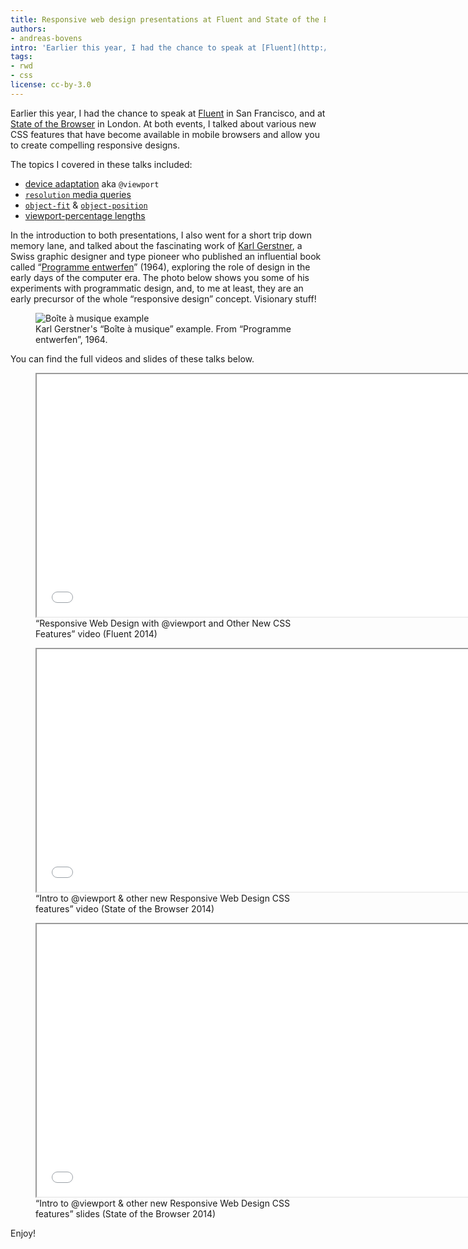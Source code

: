 ```yaml
---
title: Responsive web design presentations at Fluent and State of the Browser
authors:
- andreas-bovens
intro: 'Earlier this year, I had the chance to speak at [Fluent](http://fluentconf.com/fluent2014/public/schedule/detail/32540) and at [State of the Browser](http://browser.londonwebstandards.org/andreas-bovens/): I talked about various new CSS features that have become available in mobile browsers and allow you to create compelling responsive designs.'
tags:
- rwd
- css
license: cc-by-3.0
---
```


Earlier this year, I had the chance to speak at [Fluent](http://fluentconf.com/fluent2014/public/schedule/detail/32540) in San Francisco, and at [State of the Browser](http://browser.londonwebstandards.org/andreas-bovens/) in London. At both events, I talked about various new CSS features that have become available in mobile browsers and allow you to create compelling responsive designs.

The topics I covered in these talks included:

- [device adaptation](http://dev.w3.org/csswg/css-device-adapt/) aka `@viewport`
- [`resolution` media queries](http://www.w3.org/TR/css3-mediaqueries/#resolution)
- [`object-fit`](http://dev.w3.org/csswg/css-images-3/#the-object-fit) & [`object-position`](http://dev.w3.org/csswg/css-images-3/#the-object-position)
- [viewport-percentage lengths](http://www.w3.org/TR/css3-values/#viewport-relative-lengths)

In the introduction to both presentations, I also went for a short trip down memory lane, and talked about the fascinating work of [Karl Gerstner](http://de.wikipedia.org/wiki/Karl_Gerstner), a Swiss graphic designer and type pioneer who published an influential book called “[Programme entwerfen](http://www.lars-mueller-publishers.com/en/programme-entwerfen)” (1964), exploring the role of design in the early days of the computer era. The photo below shows you some of his experiments with programmatic design, and, to me at least, they are an early precursor of the whole “responsive design” concept. Visionary stuff!

<figure class="figure">
	<img src="{{ page.id }}/gerstner.jpg" alt="Boîte à musique example" class="figure__media">
	<figcaption class="figure__caption">Karl Gerstner's “Boîte à musique” example. From “Programme entwerfen”, 1964.</figcaption>
</figure>

You can find the full videos and slides of these talks below.

<figure class="figure">
    <iframe src="//www.youtube.com/embed/r5zWh7-SMpk" width="690" height="388" allowfullscreen class="figure__media"></iframe>
    <figcaption class="figure__caption">“Responsive Web Design with @viewport and Other New CSS Features” video (Fluent 2014)</figcaption>
</figure>

<figure class="figure">
    <iframe src="//player.vimeo.com/video/93347108" width="690" height="388" allowfullscreen class="figure__media"></iframe>
    <figcaption class="figure__caption"> “Intro to @viewport & other new Responsive Web Design CSS features” video (State of the Browser 2014)</figcaption>
</figure>

<figure class="figure">
    <iframe src="//www.slideshare.net/slideshow/embed_code/34076556" width="690" height="436" allowfullscreen class="figure__media"></iframe>
    <figcaption class="figure__caption"> “Intro to @viewport & other new Responsive Web Design CSS features” slides (State of the Browser 2014)</figcaption>
</figure>

Enjoy!
